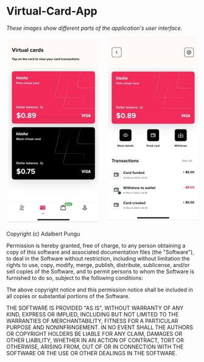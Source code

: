 # Virtual-Card-App

_These images show different parts of the application's user interface._

<div style="display: flex; justify-content: space-between;">
    <div style="flex: 1; margin-right: 20px; padding: 5px;">
        <img src="./assets/design/design 1.jpg" alt="Image 1 design UI" width="450" /> 
    </div>
    <div style="flex: 1;">
        <img src="./assets/design/design 2.jpg" alt="Image 2 design UI" width="450" />
    </div>
</div>

Copyright (c) Adalbert Pungu

Permission is hereby granted, free of charge, to any person obtaining a copy of this software and associated documentation files (the "Software"), to deal in the Software without restriction, including without limitation the rights to use, copy, modify, merge, publish, distribute, sublicense, and/or sell copies of the Software, and to permit persons to whom the Software is furnished to do so, subject to the following conditions:

The above copyright notice and this permission notice shall be included in all copies or substantial portions of the Software.

THE SOFTWARE IS PROVIDED "AS IS", WITHOUT WARRANTY OF ANY KIND, EXPRESS OR IMPLIED, INCLUDING BUT NOT LIMITED TO THE WARRANTIES OF MERCHANTABILITY, FITNESS FOR A PARTICULAR PURPOSE AND NONINFRINGEMENT. IN NO EVENT SHALL THE AUTHORS OR COPYRIGHT HOLDERS BE LIABLE FOR ANY CLAIM, DAMAGES OR OTHER LIABILITY, WHETHER IN AN ACTION OF CONTRACT, TORT OR OTHERWISE, ARISING FROM, OUT OF OR IN CONNECTION WITH THE SOFTWARE OR THE USE OR OTHER DEALINGS IN THE SOFTWARE.
